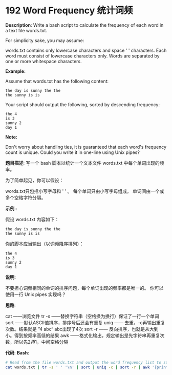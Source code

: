 # 192 Word Frequency 统计词频

__Description__:
Write a bash script to calculate the frequency of each word in a text file words.txt.

For simplicity sake, you may assume:

words.txt contains only lowercase characters and space ' ' characters.
Each word must consist of lowercase characters only.
Words are separated by one or more whitespace characters.

__Example:__

Assume that words.txt has the following content:

```text
the day is sunny the the
the sunny is is
```

Your script should output the following, sorted by descending frequency:

```text
the 4
is 3
sunny 2
day 1
```

__Note:__

Don't worry about handling ties, it is guaranteed that each word's frequency count is unique.
Could you write it in one-line using Unix pipes?

__题目描述__:
写一个 bash 脚本以统计一个文本文件 words.txt 中每个单词出现的频率。

为了简单起见，你可以假设：

words.txt只包括小写字母和 ' ' 。
每个单词只由小写字母组成。
单词间由一个或多个空格字符分隔。

__示例 :__

假设 words.txt 内容如下：

```text
the day is sunny the the
the sunny is is
```

你的脚本应当输出（以词频降序排列）：

```text
the 4
is 3
sunny 2
day 1
```

__说明:__

不要担心词频相同的单词的排序问题，每个单词出现的频率都是唯一的。
你可以使用一行 Unix pipes 实现吗？

__思路__:

cat ——浏览文件
tr -s ——替换字符串（空格换为换行）保证了一行一个单词
sort ——默认ASCII值排序，排序号后还会有重复
uniq —— 去重，-c再输出重复次数。结果就是 ”4 abc“ abc出现了4次
sort -r —— 反向排序，也就是从大到小。得到按频率高低的结果
awk ——格式化输出，规定输出是先字符串再重复次数，所以先$2再$1，中间空格分隔

__代码__:
__Bash__:

```bash
# Read from the file words.txt and output the word frequency list to stdout.
cat words.txt | tr -s ' ' '\n' | sort | uniq -c | sort -r | awk '{print $2" "$1}'
```
